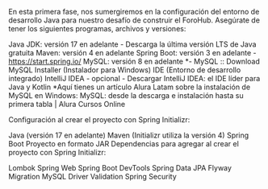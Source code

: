 En esta primera fase, nos sumergiremos en la configuración del entorno de desarrollo Java para nuestro desafío de construir el ForoHub. Asegúrate de tener los siguientes programas, archivos y versiones:

Java JDK: versión 17 en adelante - Descarga la última versión LTS de Java gratuita
Maven: versión 4 en adelante
Spring Boot: versión 3 en adelante - https://start.spring.io/
MySQL: versión 8 en adelante *- MySQL :: Download MySQL Installer (Instalador para Windows)
IDE (Entorno de desarrollo integrado) IntelliJ IDEA - opcional - Descargar IntelliJ IDEA: el IDE líder para Java y Kotlin
*Aquí tienes un artículo Alura Latam sobre la instalación de MySQL en Windows: MySQL: desde la descarga e instalación hasta su primera tabla | Alura Cursos Online

Configuración al crear el proyecto con Spring Initializr:

Java (versión 17 en adelante)
Maven (Initializr utiliza la versión 4)
Spring Boot
Proyecto en formato JAR
Dependencias para agregar al crear el proyecto con Spring Initializr:

Lombok
Spring Web
Spring Boot DevTools
Spring Data JPA
Flyway Migration
MySQL Driver
Validation
Spring Security
